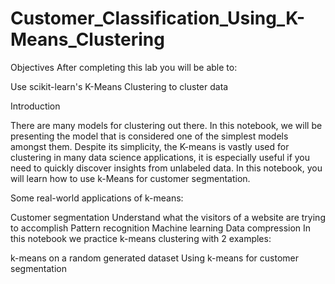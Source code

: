 # Customer_Classification_Using_K-Means_Clustering
Objectives After completing this lab you will be able to:

Use scikit-learn's K-Means Clustering to cluster data

Introduction

There are many models for clustering out there. In this notebook, we will be presenting the model that is considered one of the simplest models amongst them. Despite its simplicity, the K-means is vastly used for clustering in many data science applications, it is especially useful if you need to quickly discover insights from unlabeled data. In this notebook, you will learn how to use k-Means for customer segmentation.

Some real-world applications of k-means:

Customer segmentation Understand what the visitors of a website are trying to accomplish Pattern recognition Machine learning Data compression In this notebook we practice k-means clustering with 2 examples:

k-means on a random generated dataset Using k-means for customer segmentation

